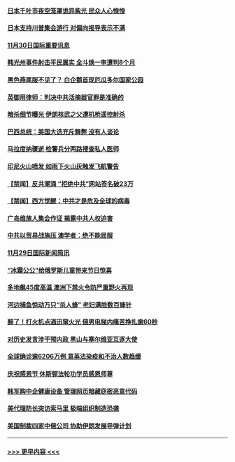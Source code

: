 #### [日本千叶市夜空笼罩诡异紫光 民众人心惶惶](../pages/prog202/a102998703.md?t=11302202) 
#### [日本支持川普集会游行 对偏向报导表示不满](../pages/prog202/a102998677.md?t=11302202) 
#### [11月30日国际重要讯息](../pages/prog202/a102998651.md?t=11302202) 
#### [韩光州事件射击平民属实 全斗焕一审遭判8个月](../pages/prog202/a102998481.md?t=11302202) 
#### [黑色燕尾服不见了？ 白企鹅首现厄瓜多尔国家公园](../pages/prog202/a102998474.md?t=11302202) 
#### [英御用律师：判决中共活摘器官罪是准确的](../pages/prog202/a102998494.md?t=11302202) 
#### [暗杀细节曝光 伊朗核武之父遭机枪遥控射杀](../pages/prog202/a102998404.md?t=11302202) 
#### [巴西总统：美国大选充斥舞弊 没有人谈论](../pages/prog202/a102998386.md?t=11302202) 
#### [马拉度纳骤逝 检警兵分两路搜查私人医师](../pages/prog202/a102998371.md?t=11302202) 
#### [印尼火山喷发 如雨下火山灰触发飞航警告](../pages/prog202/a102998365.md?t=11302202) 
#### [【禁闻】反共潮涌 “拒绝中共”网站签名破23万](../pages/prog202/a102998263.md?t=11302202) 
#### [【禁闻】西方觉醒：中共才是危及全球的病毒](../pages/prog202/a102998289.md?t=11302202) 
#### [广岛维族人集会作证 揭露中共人权迫害](../pages/prog202/a102998260.md?t=11302202) 
#### [中共以贸易战施压 澳学者：绝不能屈服](../pages/prog202/a102998215.md?t=11302202) 
#### [11月29日国际新闻简讯](../pages/prog202/a102998212.md?t=11302202) 
#### [“冰霜公公”给俄罗斯儿童带来节日惊喜](../pages/prog202/a102998205.md?t=11302202) 
#### [多地飙45度高温 澳洲下禁火令防严重野火再现](../pages/prog202/a102998137.md?t=11302202) 
#### [河边捕鱼惊动万只“杀人蜂” 老妇满脸数百蜂针](../pages/prog202/a102998078.md?t=11302202) 
#### [醉了！打火机点酒迅窜火光 俄男电梯内痛苦挣扎逾60秒](../pages/prog202/a102998041.md?t=11302202) 
#### [对历史发言涉干预内政 黑山与塞尔维亚互逐大使](../pages/prog202/a102997980.md?t=11302202) 
#### [全球确诊逾6206万例 意英法染疫和不治人数趋缓](../pages/prog202/a102997948.md?t=11302202) 
#### [庆祝感恩节 休斯顿法轮功学员感恩师尊](../pages/prog202/a102997771.md?t=11302202) 
#### [韩军购中企健康设备 管理网页暗藏窃密恶意代码](../pages/prog202/a102997805.md?t=11302202) 
#### [美代理防长突访索马里 极端组织制造恐袭](../pages/prog202/a102997787.md?t=11302202) 
#### [美国制裁四家中俄公司 协助伊朗发展导弹计划](../pages/prog202/a102997597.md?t=11302202) 

----
#### [ >>> 更早内容 <<< ](../indexes/prog202-earlier.md)
